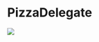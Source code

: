 # PizzaDelegate

<img src="{https://img.shields.io/badge/Swift-FA7343?style=for-the-badge&logo=swift&logoColor=white}" />

